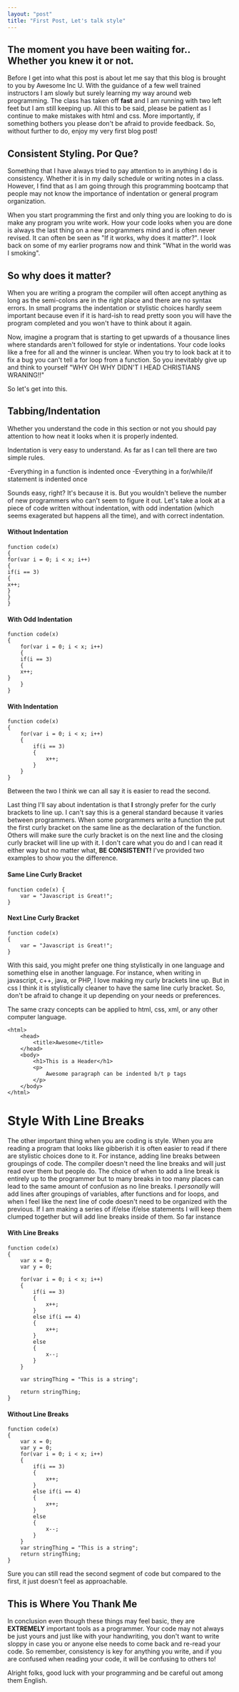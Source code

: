 ```yaml
---
layout: "post"
title: "First Post, Let's talk style"
---
```


## The moment you have been waiting for.. Whether you knew it or not.
	
Before I get into what this post is about let me say that this blog is brought to you by Awesome Inc U. With the guidance of a few well trained instructors I am slowly but surely learning my way around web programming. The class has taken off **fast** and I am running with two left feet but I am still keeping up. All this to be said, please be patient as I continue to make mistakes with html and css. More importantly, if something bothers you please don't be afraid to provide feedback. So, without further to do, enjoy my very first blog post!
		

## Consistent Styling. Por Que?

Something that I have always tried to pay attention to in anything I do is consistency. Whether it is in my daily schedule or writing notes in a class. However, I find that as I am going through this programming bootcamp that people may not know the importance of indentation or general program organization.
				
When you start programming the first and only thing you are looking to do is make any program you write work. How your code looks when you are done is always the last thing on a new programmers mind and is often never revised. It can often be seen as "If it works, why does it matter?". I look back on some of my earlier programs now and think "What in the world was I smoking". 
		

## So why does it matter?
	
When you are writing a program the compiler will often accept anything as long as the semi-colons are in the right place and there are no syntax errors. In small programs the indentation or stylistic choices hardly seem important because even if it is hard-ish to read pretty soon you will have the program completed and you won't have to think about it again. 
		
	
Now, imagine a program that is starting to get upwards of a thousance lines where standards aren't followed for style or indentations. Your code looks like a free for all and the winner is unclear. When you try to look back at it to fix a bug you can't tell a for loop from a function. So you inevitably give up and think to yourself "WHY OH WHY DIDN'T I HEAD CHRISTIANS WRANING!!"
		
So let's get into this.
		

## Tabbing/Indentation
Whether you understand the code in this section or not you should pay attention to how neat it looks when it is properly indented.
		
Indentation is very easy to understand. As far as I can tell there are two simple rules.
		

-Everything in a function is indented once
-Everything in a for/while/if statement is indented once

	
Sounds easy, right? It's because it is. But you wouldn't believe the number of new programmers who can't seem to figure it out. Let's take a look at a piece of code written without indentation, with odd indentation (which seems exagerated but happens all the time), and with correct indentation.
		

#### Without Indentation
```
function code(x)
{
for(var i = 0; i < x; i++)
{
if(i == 3)
{
x++;
}
}
}
```
#### With Odd Indentation
```
function code(x)
{
	for(var i = 0; i < x; i++)
	{
	if(i == 3)
	{
	x++;
}
	}
}
```
#### With Indentation
```
function code(x)
{
	for(var i = 0; i < x; i++)
	{
		if(i == 3)
		{
			x++;
		}
	}
}
```

Between the two I think we can all say it is easier to read the second.


Last thing I'll say about indentation is that **I** strongly prefer for the curly brackets to line up. I can't say this is a general standard because it varies between programmers. When some porgrammers write a function the put the first curly bracket on the same line as the declaration of the function. Others will make sure the curly bracket is on the next line and the closing curly bracket will line up with it. I don't care what you do and I can read it either way but no matter what, **BE CONSISTENT!** I've provided two examples to show you the difference.


#### Same Line Curly Bracket
```
function code(x) {
	var = "Javascript is Great!";
}
```

#### Next Line Curly Bracket

```
function code(x) 
{
	var = "Javascript is Great!";
}
```

With this said, you might prefer one thing stylistically in one language and something else in another language. For instance, when writing in javascript, c++, java, or PHP, I love making my curly brackets line up. But in css I think it is stylistically cleaner to have the same line curly bracket. So, don't be afraid to change it up depending on your needs or preferences.


The same crazy concepts can be applied to html, css, xml, or any other computer language. 
		
```
<html>
	<head>
		<title>Awesome</title>
	</head>
	<body>
		<h1>This is a Header</h1>
		<p>
			Awesome paragraph can be indented b/t p tags
		</p>
	</body>
</html>
```
# Style With Line Breaks		 
The other important thing when you are coding is style. When you are reading a program that looks like gibberish it is often easier to read if there are stylistic choices done to it. For instance, adding line breaks between groupings of code. The compiler doesn't need the line breaks and will just read over them but people do. The choice of when to add a line break is entirely up to the programmer but to many breaks in too many places can lead to the same amount of confusion as no line breaks. I *personally* will add lines after groupings of variables, after functions and for loops, and when I feel like the next line of code doesn't need to be organized with the previous. If I am making a series of if/else if/else statements I will keep them clumped together but will add line breaks inside of them. So far instance
		

#### With Line Breaks
```
function code(x)
{
	var x = 0;
	var y = 0;

	for(var i = 0; i < x; i++)
	{
		if(i == 3)
		{
			x++;
		}
		else if(i == 4)
		{
			x++;
		}
		else
		{
			x--;
		}
	}

	var stringThing = "This is a string";

	return stringThing;
}
```
#### Without Line Breaks
```
function code(x)
{
	var x = 0;
	var y = 0;
	for(var i = 0; i < x; i++)
	{
		if(i == 3)
		{
			x++;
		}
		else if(i == 4)
		{
			x++;
		}
		else
		{
			x--;
		}
	}
	var stringThing = "This is a string";
	return stringThing;
}
```

Sure you can still read the second segment of code but compared to the first, it just doesn't feel as approachable.
		
## This is Where You Thank Me

In conclusion even though these things may feel basic, they are **EXTREMELY** important tools as a programmer. Your code may not always be just yours and just like with your handwriting, you don't want to write sloppy in case you or anyone else needs to come back and re-read your code. So remember, consistency is key for anything you write, and if you are confused when reading your code, it will be confusing to others to! 

Alright folks, good luck with your programming and be careful out among them English.